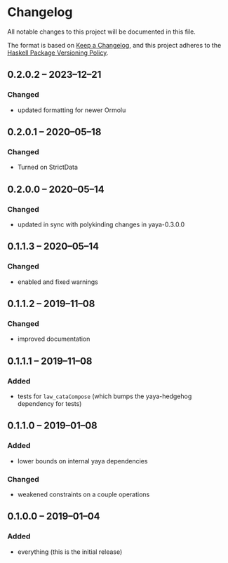 # Changelog

All notable changes to this project will be documented in this file.

The format is based on [Keep a Changelog](https://keepachangelog.com/en/1.0.0/),
and this project adheres to the [Haskell Package Versioning Policy](https://pvp.haskell.org/).

## 0.2.0.2 – 2023–12–21

### Changed

- updated formatting for newer Ormolu

## 0.2.0.1 – 2020–05–18

### Changed

- Turned on StrictData

## 0.2.0.0 – 2020–05–14

### Changed

- updated in sync with polykinding changes in yaya-0.3.0.0

## 0.1.1.3 – 2020–05–14

### Changed

- enabled and fixed warnings

## 0.1.1.2 – 2019–11–08

### Changed

- improved documentation

## 0.1.1.1 – 2019–11–08

### Added

- tests for `law_cataCompose` (which bumps the yaya-hedgehog dependency for tests)

## 0.1.1.0 – 2019–01–08

### Added

- lower bounds on internal yaya dependencies

### Changed

- weakened constraints on a couple operations

## 0.1.0.0 – 2019–01–04

### Added

- everything (this is the initial release)
